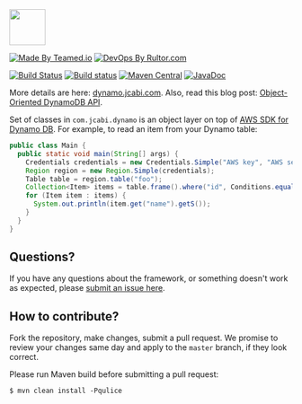 <img src="http://img.jcabi.com/logo-square.png" width="64px" height="64px" />

[![Made By Teamed.io](http://img.teamed.io/btn.svg)](http://www.teamed.io)
[![DevOps By Rultor.com](http://www.rultor.com/b/jcabi/jcabi-dynamo)](http://www.rultor.com/p/jcabi/jcabi-dynamo)

[![Build Status](https://travis-ci.org/jcabi/jcabi-dynamo.svg?branch=master)](https://travis-ci.org/jcabi/jcabi-dynamo)
[![Build status](https://ci.appveyor.com/api/projects/status/6hiv73p1f55qttdy/branch/master?svg=true)](https://ci.appveyor.com/project/yegor256/jcabi-dynamo/branch/master)
[![Maven Central](https://maven-badges.herokuapp.com/maven-central/com.jcabi/jcabi-dynamo/badge.svg)](https://maven-badges.herokuapp.com/maven-central/com.jcabi/jcabi-dynamo)
[![JavaDoc](https://img.shields.io/badge/javadoc-html-blue.svg)](http://www.javadoc.io/doc/com.jcabi/jcabi-dynamo)

More details are here: [dynamo.jcabi.com](http://dynamo.jcabi.com/index.html).
Also, read this blog post: [Object-Oriented DynamoDB API](http://www.yegor256.com/2014/04/14/jcabi-dynamo-java-api-of-aws-dynamodb.html).

Set of classes in `com.jcabi.dynamo`
is an object layer on top of
[AWS SDK for Dynamo DB](http://aws.amazon.com/sdkforjava/).
For example, to read an item from your Dynamo table:

```java
public class Main {
  public static void main(String[] args) {
    Credentials credentials = new Credentials.Simple("AWS key", "AWS secret");
    Region region = new Region.Simple(credentials);
    Table table = region.table("foo");
    Collection<Item> items = table.frame().where("id", Conditions.equalTo(123));
    for (Item item : items) {
      System.out.println(item.get("name").getS());
    }
  }
}
```

## Questions?

If you have any questions about the framework, or something doesn't work as expected,
please [submit an issue here](https://github.com/jcabi/jcabi-dynamo/issues/new).

## How to contribute?

Fork the repository, make changes, submit a pull request.
We promise to review your changes same day and apply to
the `master` branch, if they look correct.

Please run Maven build before submitting a pull request:

```
$ mvn clean install -Pqulice
```
